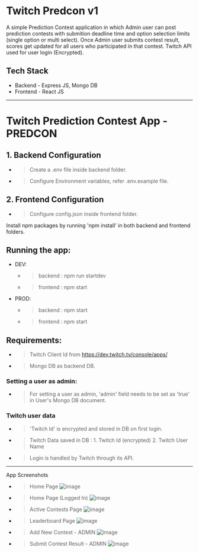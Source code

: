 # Twitch Predcon v1

A simple Prediction Contest application in which Admin user can post prediction contests with submition deadline time and option selection limits (single option or multi select).
Once Admin user submits contest result, scores get updated for all users who participated in that contest.
Twitch API used for user login (Encrypted).

## Tech Stack
- Backend - Express JS, Mongo DB
- Frontend - React JS

------------------------------------------------------------------------------------
# Twitch Prediction Contest App - PREDCON 

## 1.  Backend Configuration
  - > Create a .env file inside backend folder.
  - > Configure Environment variables, refer .env.example file.

## 2. Frontend Configuration
  - > Configure config.json inside frontend folder.

 Install npm packages by running 'npm install' in both backend and frontend folders.

## Running the app:
  - DEV:
     - > backend : npm run startdev
     - > frontend : npm start
  
  - PROD:
     - > backend : npm start
     - > frontend : npm start

## Requirements: 
- > Twitch Client Id from  https://dev.twitch.tv/console/apps/ 
- > Mongo DB as backend DB.

### Setting a user as admin:
 - > For setting a user as admin, 'admin' field needs to be set as 'true' in User's Mongo DB document.

### Twitch user data 
- > 'Twitch Id' is encrypted and stored in DB on first login.
- > Twitch Data saved in DB : 1. Twitch Id (encrypted) 2. Twitch User Name
- > Login is handled by Twitch through its API.
------------------------------------------------------------------------------------

App Screenshots 
- > Home Page
![image](https://github.com/Akansh97/twitch-predcon-v1/assets/47331547/b04ca3ca-2446-4926-8d90-7bea53cf6e3b)
- > Home Page (Logged In)
![image](https://github.com/Akansh97/twitch-predcon-v1/assets/47331547/a696e968-2709-4a70-aa40-8227802b1acb)
- > Active Contests Page
![image](https://github.com/Akansh97/twitch-predcon-v1/assets/47331547/612d6db2-3eed-4c97-9b44-73dcb69dbd41)
- > Leaderboard Page
![image](https://github.com/Akansh97/twitch-predcon-v1/assets/47331547/38cfb9b4-7239-4aa7-9a16-19b8184794cd)
- > Add New Contest - ADMIN
![image](https://github.com/Akansh97/twitch-predcon-v1/assets/47331547/da8d4026-2bf4-436f-83c3-e34ca52cbfb2)
- > Submit Contest Result - ADMIN
![image](https://github.com/Akansh97/twitch-predcon-v1/assets/47331547/7138a090-f1b7-43d4-931a-7ecc134cdb60)






